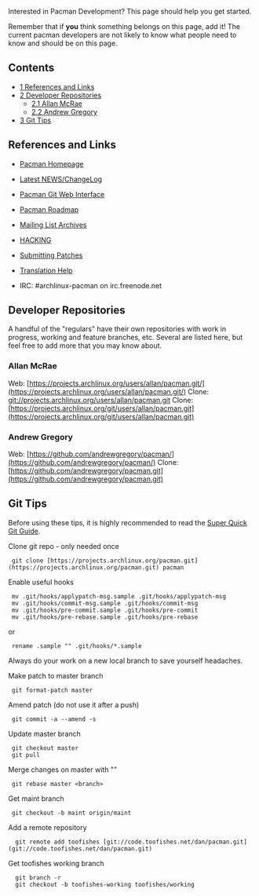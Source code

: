 Interested in Pacman Development? This page should help you get started.

Remember that if **you** think something belongs on this page, add it! The current pacman developers are not likely to know what people need to know and should be on this page.

## Contents

*   [1 References and Links](#References_and_Links)
*   [2 Developer Repositories](#Developer_Repositories)
    *   [2.1 Allan McRae](#Allan_McRae)
    *   [2.2 Andrew Gregory](#Andrew_Gregory)
*   [3 Git Tips](#Git_Tips)

## References and Links

*   [Pacman Homepage](https://archlinux.org/pacman/)
*   [Latest NEWS/ChangeLog](https://projects.archlinux.org/pacman.git/plain/NEWS?id=HEAD)
*   [Pacman Git Web Interface](https://projects.archlinux.org/pacman.git/)
*   [Pacman Roadmap](/index.php/Pacman_Roadmap "Pacman Roadmap")

*   [Mailing List Archives](https://mailman.archlinux.org/pipermail/pacman-dev/)

*   [HACKING](https://archlinux.org/pacman/HACKING.html)
*   [Submitting Patches](https://archlinux.org/pacman/submitting-patches.html)
*   [Translation Help](https://archlinux.org/pacman/translation-help.html)

*   IRC: #archlinux-pacman on irc.freenode.net

## Developer Repositories

A handful of the "regulars" have their own repositories with work in progress, working and feature branches, etc. Several are listed here, but feel free to add more that you may know about.

### Allan McRae

Web: [https://projects.archlinux.org/users/allan/pacman.git/](https://projects.archlinux.org/users/allan/pacman.git/)
Clone: [git://projects.archlinux.org/users/allan/pacman.git](git://projects.archlinux.org/users/allan/pacman.git)
Clone: [https://projects.archlinux.org/git/users/allan/pacman.git](https://projects.archlinux.org/git/users/allan/pacman.git)

### Andrew Gregory

Web: [https://github.com/andrewgregory/pacman/](https://github.com/andrewgregory/pacman/)
Clone: [https://github.com/andrewgregory/pacman.git](https://github.com/andrewgregory/pacman.git)

## Git Tips

Before using these tips, it is highly recommended to read the [Super Quick Git Guide](/index.php/Super_Quick_Git_Guide "Super Quick Git Guide").

Clone git repo - only needed once

```
 git clone [https://projects.archlinux.org/pacman.git](https://projects.archlinux.org/pacman.git) pacman

```

Enable useful hooks

```
 mv .git/hooks/applypatch-msg.sample .git/hooks/applypatch-msg
 mv .git/hooks/commit-msg.sample .git/hooks/commit-msg
 mv .git/hooks/pre-commit.sample .git/hooks/pre-commit
 mv .git/hooks/pre-rebase.sample .git/hooks/pre-rebase

```

or

```
 rename .sample "" .git/hooks/*.sample

```

Always do your work on a new local branch to save yourself headaches.

Make patch to master branch

```
 git format-patch master

```

Amend patch (do not use it after a push)

```
 git commit -a --amend -s

```

Update master branch

```
 git checkout master
 git pull

```

Merge changes on master with "<branch>"

```
 git rebase master <branch>

```

Get maint branch

```
 git checkout -b maint origin/maint

```

Add a remote repository

```
  git remote add toofishes [git://code.toofishes.net/dan/pacman.git](git://code.toofishes.net/dan/pacman.git)

```

Get toofishes working branch

```
  git branch -r
  git checkout -b toofishes-working toofishes/working

```